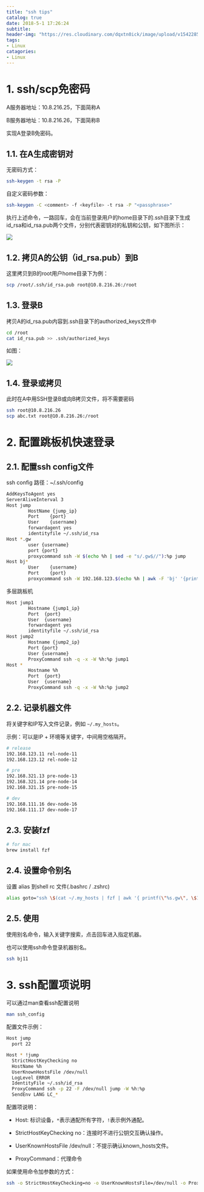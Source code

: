 ```yaml
---
title: "ssh tips"
catalog: true
date: 2018-5-1 17:26:24
subtitle:
header-img: "https://res.cloudinary.com/dqxtn0ick/image/upload/v1542285471/header/building.jpg"
tags:
- Linux
catagories:
- Linux
---
```


# 1. ssh/scp免密码

A服务器地址：10.8.216.25，下面简称A 

B服务器地址：10.8.216.26，下面简称B

实现A登录B免密码。

## 1.1. 在A生成密钥对

无密码方式：

```bash
ssh-keygen -t rsa -P 
```

自定义密码参数：

```bash
ssh-keygen -C <comment> -f <keyfile> -t rsa -P "<passphrase>"
```

执行上述命令，一路回车，会在当前登录用户的home目录下的.ssh目录下生成id_rsa和id_rsa.pub两个文件，分别代表密钥对的私钥和公钥，如下图所示：

![](https://img-blog.csdn.net/20170916200144505?watermark/2/text/aHR0cDovL2Jsb2cuY3Nkbi5uZXQvaHV3aF8=/font/5a6L5L2T/fontsize/400/fill/I0JBQkFCMA==/dissolve/70/gravity/SouthEast)

## 1.2. 拷贝A的公钥（id_rsa.pub）到B

这里拷贝到B的root用户home目录下为例：

```bash
scp /root/.ssh/id_rsa.pub root@10.8.216.26:/root
```

## 1.3. 登录B

拷贝A的id_rsa.pub内容到.ssh目录下的authorized_keys文件中

```bash
cd /root
cat id_rsa.pub >> .ssh/authorized_keys
```

如图：

![](https://img-blog.csdn.net/20170916200919602?watermark/2/text/aHR0cDovL2Jsb2cuY3Nkbi5uZXQvaHV3aF8=/font/5a6L5L2T/fontsize/400/fill/I0JBQkFCMA==/dissolve/70/gravity/SouthEast)

## 1.4. 登录或拷贝

此时在A中用SSH登录B或向B拷贝文件，将不需要密码

```bash
ssh root@10.8.216.26
scp abc.txt root@10.8.216.26:/root
```

# 2. 配置跳板机快速登录

## 2.1. 配置ssh config文件

ssh config 路径：~/.ssh/config

```bash
AddKeysToAgent yes
ServerAliveInterval 3
Host jump
        HostName {jump_ip}
        Port    {port}
        User    {username}
        forwardagent yes
        identityfile ~/.ssh/id_rsa
Host *.gw
        user {username}
        port {port}
        proxycommand ssh -W $(echo %h | sed -e "s/.gw$//"):%p jump
Host bj*
        User    {username}
        Port    {port}
        proxycommand ssh -W 192.168.123.$(echo %h | awk -F 'bj' '{print $2}'):%p jump    
```

多层跳板机

```bash
Host jump1
        Hostname {jump1_ip}
        Port  {port}
        User  {username}
        forwardagent yes
        identityfile ~/.ssh/id_rsa
Host jump2
        Hostname {jump2_ip}
        Port {port}
        User {username}
        ProxyCommand ssh -q -x -W %h:%p jump1
Host *
        Hostname %h
        Port  {port}
        User  {username}
        ProxyCommand ssh -q -x -W %h:%p jump2
```

## 2.2. 记录机器文件

将关键字和IP写入文件记录，例如 `~/.my_hosts`。

示例：可以是IP + 环境等关键字，中间用空格隔开。

```bash
# release
192.168.123.11 rel-node-11
192.168.123.12 rel-node-12

# pre
192.168.321.13 pre-node-13
192.168.321.14 pre-node-14
192.168.321.15 pre-node-15

# dev
192.168.111.16 dev-node-16
192.168.111.17 dev-node-17
```

## 2.3. 安装fzf

```bash
# for mac
brew install fzf
```

## 2.4. 设置命令别名

设置 alias 到shell rc 文件(.bashrc / .zshrc) 

```bash
alias goto="ssh \$(cat ~/.my_hosts | fzf | awk '{ printf(\"%s.gw\", \$1)}')"
```

## 2.5. 使用

使用别名命令，输入关键字搜索，点击回车进入指定机器。

也可以使用ssh命令登录机器别名。

```bash
ssh bj11
```

# 3. ssh配置项说明

可以通过man查看ssh配置说明

```bash
man ssh_config
```

配置文件示例：

```bash
Host jump
  port 22

Host * !jump
  StrictHostKeyChecking no
  HostName %h
  UserKnownHostsFile /dev/null
  LogLevel ERROR
  IdentityFile ~/.ssh/id_rsa
  ProxyCommand ssh -p 22 -F /dev/null jump -W %h:%p
  SendEnv LANG LC_*
```

配置项说明：

- Host: 标识设备，`*`表示通配所有字符，`!`表示例外通配。

- StrictHostKeyChecking no：连接时不进行公钥交互确认操作。

- UserKnownHostsFile /dev/null：不提示确认known_hosts文件。

- ProxyCommand：代理命令

如果使用命令加参数的方式：

```bash
ssh -o StrictHostKeyChecking=no -o UserKnownHostsFile=/dev/null -o ProxyCommand="ssh -p 22 jump -W %h:%p" 
```
